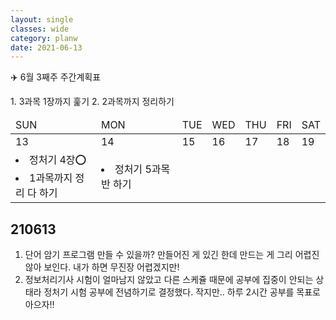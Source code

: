 ```yaml
---
layout: single
classes: wide
category: planw
date: 2021-06-13
---
```

✈️ 6월 3째주 주간계획표

<head>
  <link rel="stylesheet" type="text/css" href="/assets/css/weeklyplan_table.css">
</head>
<body>
<div markdown="1">
1. 3과목 1장까지 훑기
2. 2과목까지 정리하기
</div>

<div>
  <table>
      <thead>
        <tr>
            <td>SUN</td>
            <td>MON</td>
            <td>TUE</td>
            <td>WED</td>
            <td>THU</td>
            <td>FRI</td>
            <td>SAT</td>      
        </tr>
      </thead>
      <tbody id="todo-list">
          <tr class= "day">
            <td>13</td>   
            <td>14</td>
            <td>15</td>
            <td>16</td>
            <td>17</td>
            <td>18</td>
            <td>19</td>
          </tr>
          <tr class="text">
            <td>
              <li>정처기 4장⭕</li>
              <li>1과목까지 정리 다 하기</li>
            </td>
            <td>
              <li>정처기 5과목 반 하기</li>
            </td>
            <td>
            </td>
            <td>
            </td>
            <td>
            </td>
            <td></td>
            <td>
            </td>
          </tr>
      </tbody>
  </table>
</div>
</body>

## 210613 
1. 단어 암기 프로그램 만들 수 있을까?
만들어진 게 있긴 한데 만드는 게 그리 어렵진 않아 보인다. 내가 하면 무진장 어렵겠지만! 
2. 정보처리기사 시험이 얼마남지 않았고 다른 스케쥴 때문에 공부에 집중이 안되는 상태라 정처기 시험 공부에 전념하기로 결정했다. 작지만.. 하루 2시간 공부를 목표로 아으자!! 
